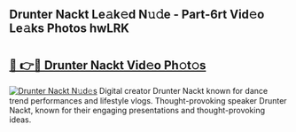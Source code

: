 ## Drunter Nackt Le𝚊k𝚎d N𝚞𝚍e - Part-6rt Vid𝚎o Le𝚊ks Photos hwLRK

# <h2><a href="http://fb5jun9.evod.top/?m=Drunter+Nackt">🔗 👉🔴 Drunter Nackt Vid𝚎o Ph𝚘t𝚘s</a></h2>

[![Drunter Nackt N𝚞d𝚎s](https://i.imgur.com/8V9OHl7.gif)](http://fb5jun9.evod.top/?m=Drunter+Nackt)
Digital creator Drunter Nackt known for dance trend performances and lifestyle vlogs. Thought-provoking speaker Drunter Nackt, known for their engaging presentations and thought-provoking ideas. 
